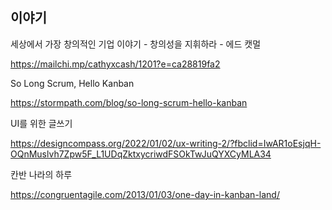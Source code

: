 ## 이야기 

세상에서 가장 창의적인 기업 이야기 - 창의성을 지휘하라 - 에드 캣멀

https://mailchi.mp/cathyxcash/1201?e=ca28819fa2

So Long Scrum, Hello Kanban

https://stormpath.com/blog/so-long-scrum-hello-kanban

UI를 위한 글쓰기

https://designcompass.org/2022/01/02/ux-writing-2/?fbclid=IwAR1oEsjqH-OQnMuslvh7Zpw5F_L1UDqZktxycriwdFSOkTwJuQYXCyMLA34


칸반 나라의 하루

https://congruentagile.com/2013/01/03/one-day-in-kanban-land/
